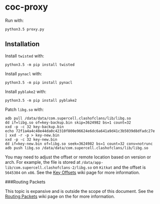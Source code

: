 # coc-proxy

Run with:

    python3.5 proxy.py

## Installation

Install `twisted` with:

    python3.5 -m pip install twisted

Install `pynacl` with:

    python3.5 -m pip install pynacl

Install `pyblake2` with:

    python3.5 -m pip install pyblake2

Patch `libg.so` with:

    adb pull /data/data/com.supercell.clashofclans/lib/libg.so
    dd if=libg.so of=key-backup.bin skip=3624982 bs=1 count=32
    xxd -p -c 32 key-backup.bin
    echo 72f1a4a4c48e44da0c42310f800e96624e6dc6a641a9d41c3b5039d8dfadc27e | xxd -r -p > key-new.bin
    xxd -p -c 32 key-new.bin
    dd if=key-new.bin of=libg.so seek=3624982 bs=1 count=32 conv=notrunc
    adb push libg.so /data/data/com.supercell.clashofclans/lib/libg.so

You may need to adjust the offset or remote location based on version or arch.  For example, the file is stored at `/data/app-lib/com.supercell.clashofclans-2/libg.so` on `Kitkat` and the offset is `5645304` on `x86`. See the [Key Offsets](https://github.com/clugh/coc-proxy/wiki/Key-Offsets) wiki page for more information.

###Routing Packets

This topic is expansive and is outside the scope of this document.  See the [Routing Packets](https://github.com/clugh/coc-proxy/wiki/Routing-Packets) wiki page on the for more information.

